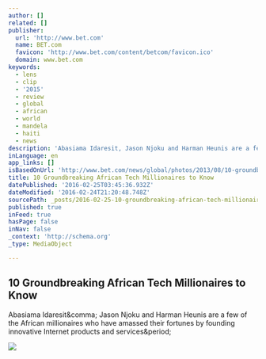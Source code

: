 ```yaml
---
author: []
related: []
publisher:
  url: 'http://www.bet.com'
  name: BET.com
  favicon: 'http://www.bet.com/content/betcom/favicon.ico'
  domain: www.bet.com
keywords:
  - lens
  - clip
  - '2015'
  - review
  - global
  - african
  - world
  - mandela
  - haiti
  - news
description: 'Abasiama Idaresit, Jason Njoku and Harman Heunis are a few of the African millionaires who have amassed their fortunes by founding innovative Internet products and services.'
inLanguage: en
app_links: []
isBasedOnUrl: 'http://www.bet.com/news/global/photos/2013/08/10-groundbreaking-african-tech-millionaires-to-know.html#!081313-global-african-tech-millionaires-Abasiama-Idaresit'
title: 10 Groundbreaking African Tech Millionaires to Know
datePublished: '2016-02-25T03:45:36.932Z'
dateModified: '2016-02-24T21:20:48.748Z'
sourcePath: _posts/2016-02-25-10-groundbreaking-african-tech-millionaires-to-know.md
published: true
inFeed: true
hasPage: false
inNav: false
_context: 'http://schema.org'
_type: MediaObject

---
```

<article style=""><h1>10 Groundbreaking African Tech Millionaires to Know</h1><p>Abasiama Idaresit&amp;comma; Jason Njoku and Harman Heunis are a few of the African millionaires who have amassed their fortunes by founding innovative Internet products and services&amp;period;</p><img src="http://www.bet.com/content/betcom/news/global/photos/2013/08/10-groundbreaking-african-tech-millionaires-to-know/_jcr_content/image.custom1200x675x20.dimg/081313-global-african-tech-millionaires-1.jpg" /></article>